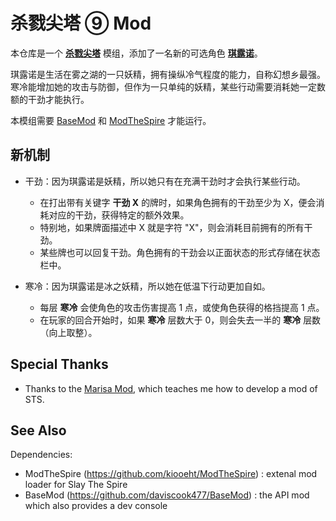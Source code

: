 # 杀戮尖塔 ⑨ Mod

本仓库是一个 [**杀戮尖塔**](https://store.steampowered.com/app/646570/Slay_the_Spire/) 模组，添加了一名新的可选角色 [**琪露诺**](https://zh.moegirl.org/琪露诺)。

琪露诺是生活在雾之湖的一只妖精，拥有操纵冷气程度的能力，自称幻想乡最强。寒冷能增加她的攻击与防御，但作为一只单纯的妖精，某些行动需要消耗她一定数额的干劲才能执行。

本模组需要 [BaseMod](https://github.com/daviscook477/BaseMod/releases) 和 [ModTheSpire](https://github.com/kiooeht/ModTheSpire/releases) 才能运行。

## 新机制

- 干劲：因为琪露诺是妖精，所以她只有在充满干劲时才会执行某些行动。
  - 在打出带有关键字 **干劲 X** 的牌时，如果角色拥有的干劲至少为 X，便会消耗对应的干劲，获得特定的额外效果。
  - 特别地，如果牌面描述中 X 就是字符 "X"，则会消耗目前拥有的所有干劲。
  - 某些牌也可以回复干劲。角色拥有的干劲会以正面状态的形式存储在状态栏中。

- 寒冷：因为琪露诺是冰之妖精，所以她在低温下行动更加自如。
  - 每层 **寒冷** 会使角色的攻击伤害提高 1 点，或使角色获得的格挡提高 1 点。
  - 在玩家的回合开始时，如果 **寒冷** 层数大于 0，则会失去一半的 **寒冷** 层数（向上取整）。

## Special Thanks
  - Thanks to the [Marisa Mod](https://github.com/lf201014/STS_ThMod_MRS), which teaches me how to develop a mod of STS.

## See Also
Dependencies:
   * ModTheSpire (https://github.com/kiooeht/ModTheSpire) : extenal mod loader for Slay The Spire
   * BaseMod (https://github.com/daviscook477/BaseMod) : the API mod which also provides a dev console